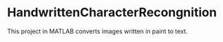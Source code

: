 # HandwrittenCharacterRecongnition

This project in MATLAB converts images written in paint to text.
